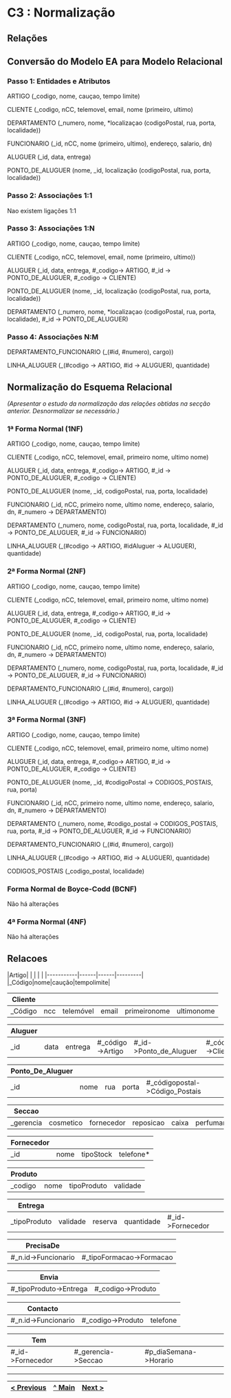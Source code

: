 # C3 : Normalização

## Relações

## Conversão do Modelo EA para Modelo Relacional

### Passo 1: Entidades e Atributos

ARTIGO (_codigo, nome, cauçao, tempo limite)

CLIENTE (_codigo, nCC, telemovel, email, nome (primeiro, ultimo)

DEPARTAMENTO (_numero, nome, *localizaçao (codigoPostal, rua, porta, localidade))

FUNCIONARIO (_id, nCC, nome (primeiro, ultimo), endereço, salario, dn)

ALUGUER (_id, data, entrega)

PONTO_DE_ALUGUER (nome, _id, localização (codigoPostal, rua, porta, localidade))


### Passo 2: Associações 1:1 

Nao existem ligações 1:1


### Passo 3: Associações 1:N  

ARTIGO (_codigo, nome, cauçao, tempo limite)

CLIENTE (_codigo, nCC, telemovel, email, nome (primeiro, ultimo))

ALUGUER (_id, data, entrega, #_codigo-> ARTIGO, #_id -> PONTO_DE_ALUGUER, #_codigo -> CLIENTE)
 
PONTO_DE_ALUGUER (nome, _id, localização (codigoPostal, rua, porta, localidade))

DEPARTAMENTO (_numero, nome, *localizaçao (codigoPostal, rua, porta, localidade), #_id -> PONTO_DE_ALUGUER)


### Passo 4: Associações N:M

DEPARTAMENTO_FUNCIONARIO (_(#id, #numero), cargo))

LINHA_ALUGUER (_(#codigo -> ARTIGO, #id -> ALUGUER), quantidade)
















## Normalização do Esquema Relacional
_(Apresentar o estudo da normalização das relações obtidas na secção anterior. Desnormalizar se necessário.)_

### 1ª Forma Normal (1NF)

ARTIGO (_codigo, nome, cauçao, tempo limite)

CLIENTE (_codigo, nCC, telemovel, email, primeiro nome, ultimo nome)

ALUGUER (_id, data, entrega, #_codigo-> ARTIGO, #_id -> PONTO_DE_ALUGUER, #_codigo -> CLIENTE)
 
PONTO_DE_ALUGUER (nome, _id, codigoPostal, rua, porta, localidade)

FUNCIONARIO (_id, nCC, primeiro nome, ultimo nome, endereço, salario, dn, #_numero -> DEPARTAMENTO)

DEPARTAMENTO (_numero, nome, codigoPostal, rua, porta, localidade, #_id -> PONTO_DE_ALUGUER, #_id -> FUNCIONARIO)

LINHA_ALUGUER (_(#codigo -> ARTIGO, #idAluguer -> ALUGUER), quantidade)


### 2ª Forma Normal (2NF)

ARTIGO (_codigo, nome, cauçao, tempo limite)

CLIENTE (_codigo, nCC, telemovel, email, primeiro nome, ultimo nome)

ALUGUER (_id, data, entrega, #_codigo-> ARTIGO, #_id -> PONTO_DE_ALUGUER, #_codigo -> CLIENTE)
 
PONTO_DE_ALUGUER (nome, _id, codigoPostal, rua, porta, localidade)

FUNCIONARIO (_id, nCC, primeiro nome, ultimo nome, endereço, salario, dn, #_numero -> DEPARTAMENTO)

DEPARTAMENTO (_numero, nome, codigoPostal, rua, porta, localidade, #_id -> PONTO_DE_ALUGUER, #_id -> FUNCIONARIO)

DEPARTAMENTO_FUNCIONARIO (_(#id, #numero), cargo))

LINHA_ALUGUER (_(#codigo -> ARTIGO, #id -> ALUGUER), quantidade)


### 3ª Forma Normal (3NF)


ARTIGO (_codigo, nome, cauçao, tempo limite)

CLIENTE (_codigo, nCC, telemovel, email, primeiro nome, ultimo nome)

ALUGUER (_id, data, entrega, #_codigo-> ARTIGO, #_id -> PONTO_DE_ALUGUER, #_codigo -> CLIENTE)
 
PONTO_DE_ALUGUER (nome, _id, #codigoPostal -> CODIGOS_POSTAIS, rua, porta)

FUNCIONARIO (_id, nCC, primeiro nome, ultimo nome, endereço, salario, dn, #_numero -> DEPARTAMENTO)

DEPARTAMENTO (_numero, nome, #codigo_postal -> CODIGOS_POSTAIS, rua, porta, #_id -> PONTO_DE_ALUGUER, #_id -> FUNCIONARIO)

DEPARTAMENTO_FUNCIONARIO (_(#id, #numero), cargo))

LINHA_ALUGUER (_(#codigo -> ARTIGO, #id -> ALUGUER), quantidade)

CODIGOS_POSTAIS (_codigo_postal, localidade)







### Forma Normal de Boyce-Codd (BCNF)

Não há alterações


### 4ª Forma Normal (4NF)

Não há alterações




## Relacoes 


|Artigo|    |      |      |         |
|-----------|------|------|---------|
|_Código|nome|caução|tempolimite|

|Cliente     |            |             |            |            |            |
|-------------|------------|------------|------------|------------|------------|
|_Código|ncc|telemóvel|email|primeironome|ultimonome|

|Aluguer    |    |                 |                    |                  |                    |
|---------|----|-----------------|--------------------|--------------------|--------------------|
|_id|data|entrega|#_código->Artigo|#_id->Ponto_de_Aluguer|#_código->Cliente|

|Ponto_De_Aluguer  |       |          |  |          |       
|----------|-------|----------|----------|----------|
|_id|nome|rua|porta|#_códigopostal->Código_Postais|

|Seccao   |         |          |         |                        |           |
|---------|---------|----------|---------|------------------------|-----------|
|_gerencia|cosmetico|fornecedor|reposicao|caixa|perfumaria|limpeza|maquilhagem|

|Fornecedor|    |         |         |
|----------|----|---------|---------|
|_id       |nome|tipoStock|telefone*|


|Produto|    |           |        |
|-------|----|-----------|--------|
|_codigo|nome|tipoProduto|validade|

|Entrega     |        |       |          |                |
|------------|--------|-------|----------|----------------|
|_tipoProduto|validade|reserva|quantidade|#_id->Fornecedor|


|PrecisaDe          |                        |
|-------------------|------------------------|
|#_n.id->Funcionario|#_tipoFormacao->Formacao|

|Envia                 |                 |        
|----------------------|-----------------|
|#_tipoProduto->Entrega|#_codigo->Produto|

|Contacto           |                 |        |
|-------------------|-----------------|--------|
|#_n.id->Funcionario|#_codigo->Produto|telefone|

|Tem             |                  |                     |             
|----------------|------------------|---------------------|
|#_id->Fornecedor|#_gerencia->Seccao|#p_diaSemana->Horario|

---
[< Previous](rebd02.md) | [^ Main](https://github.com/tcm-sibd-g07/SIBD07/) | [Next >](rebd04.md)
:--- | :---: | ---: 
